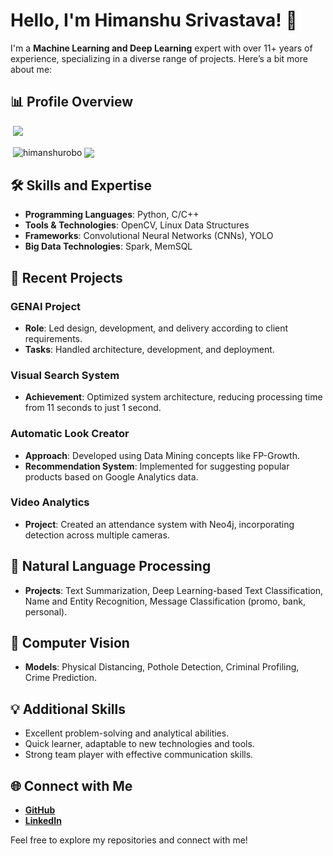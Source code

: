 # Hello, I'm Himanshu Srivastava! 👋

I'm a **Machine Learning and Deep Learning** expert with over 11+ years of experience, specializing in a diverse range of projects. Here’s a bit more about me:

## 📊 Profile Overview

&nbsp;![](https://komarev.com/ghpvc/?username=himanshurobo&color=brightgreen)
<p>&nbsp;<img align="center" src="https://github-readme-stats.vercel.app/api?username=himanshurobo&show_icons=true&locale=en" alt="himanshurobo" />
<img align="center" src="https://github-readme-stats.vercel.app/api/top-langs/?username=himanshurobo&layout=compact&hide_border=true&&langs_count=10&show_icons=true&theme=transparent" />
</p>


## 🛠️ Skills and Expertise
- **Programming Languages**: Python, C/C++
- **Tools & Technologies**: OpenCV, Linux Data Structures
- **Frameworks**: Convolutional Neural Networks (CNNs), YOLO
- **Big Data Technologies**: Spark, MemSQL

## 🚀 Recent Projects
### **GENAI Project**
- **Role**: Led design, development, and delivery according to client requirements.
- **Tasks**: Handled architecture, development, and deployment.

### **Visual Search System**
- **Achievement**: Optimized system architecture, reducing processing time from 11 seconds to just 1 second.

### **Automatic Look Creator**
- **Approach**: Developed using Data Mining concepts like FP-Growth.
- **Recommendation System**: Implemented for suggesting popular products based on Google Analytics data.

### **Video Analytics**
- **Project**: Created an attendance system with Neo4j, incorporating detection across multiple cameras.

## 🧠 Natural Language Processing
- **Projects**: Text Summarization, Deep Learning-based Text Classification, Name and Entity Recognition, Message Classification (promo, bank, personal).

## 🌟 Computer Vision
- **Models**: Physical Distancing, Pothole Detection, Criminal Profiling, Crime Prediction.

## 💡 Additional Skills
- Excellent problem-solving and analytical abilities.
- Quick learner, adaptable to new technologies and tools.
- Strong team player with effective communication skills.

## 🌐 Connect with Me
- [**GitHub**](https://github.com/himanshurobo)
- [**LinkedIn**](https://www.linkedin.com/in/himanshurobo)

Feel free to explore my repositories and connect with me!
